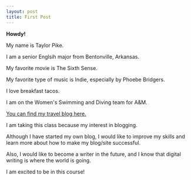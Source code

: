 ```yaml
---
layout: post
title: First Post
---
```


**Howdy!**

My name is Taylor Pike.

I am a senior Englsih major from Bentonville, Arkansas.

My favorite movie is The Sixth Sense.

My favorite type of music is Indie, especially by Phoebe Bridgers.

I love breakfast tacos.

I am on the Women's Swimming and Diving team for A&M.

[You can find my travel blog here.](http://tayloruntamed.com/)


I am taking this class because my interest in blogging.

Although I have started my own blog, I would like to improve my skills and learn more about how to make my blog/site successful.

Also, I would like to become a writer in the future, and I know that digital writing is where the world is going.

I am excited to be in this course!

